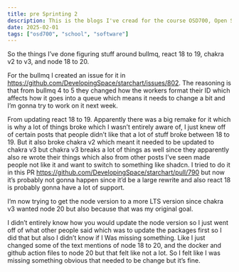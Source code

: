 ```yaml
---
title: pre Sprinting 2
description: This is the blogs I've cread for the course OSD700, Open Source Development 700.
date: 2025-02-01
tags: ["osd700", "school", "software"]
---
```


So the things I’ve done figuring stuff around bullmq, react 18 to 19, chakra v2 to v3, and node 18 to 20.

For the bullmq I created an issue for it in https://github.com/DevelopingSpace/starchart/issues/802. The reasoning is that from bullmq 4 to 5 they changed how the workers format their ID which affects how it goes into a queue which means it needs to change a bit and I’m gonna try to work on it next week.

From updating react 18 to 19. Apparently there was a big remake for it which is why a lot of things broke which I wasn’t entirely aware of, I just knew off of certain posts that people didn’t like that a lot of stuff broke between 18 to 19. But it also broke chakra v2 which meant it needed to be updated to chakra v3 but chakra v3 breaks a lot of things as well since they apparently also re wrote their things which also from other posts I’ve seen made people not like it and want to switch to something like shadcn. I tried to do it in this PR https://github.com/DevelopingSpace/starchart/pull/790 but now it’s probably not gonna happen since it’d be a large rewrite and also react 18 is probably gonna have a lot of support.

I’m now trying to get the node version to a more LTS version since chakra v3 wanted node 20 but also because that was my original goal.

I didn’t entirely know how you would update the node version so I just went off of what other people said which was to update the packages first so I did that but also I didn’t know if I Was missing something. Like I just changed some of the text mentions of node 18 to 20, and the docker and github action files to node 20 but that felt like not a lot. So I felt like I was missing something obvious that needed to be change but it’s fine.
